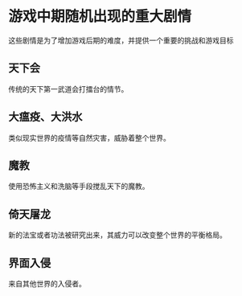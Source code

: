 # 游戏中期随机出现的重大剧情

这些剧情是为了增加游戏后期的难度，并提供一个重要的挑战和游戏目标

## 天下会

传统的天下第一武道会打擂台的情节。

## 大瘟疫、大洪水

类似现实世界的疫情等自然灾害，威胁着整个世界。

## 魔教

使用恐怖主义和洗脑等手段搅乱天下的魔教。

## 倚天屠龙

新的法宝或者功法被研究出来，其威力可以改变整个世界的平衡格局。

## 界面入侵

来自其他世界的入侵者。
